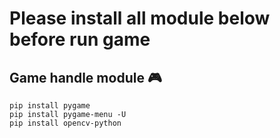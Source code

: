 # Please install all module below before run game

## Game handle module :video_game:
   `pip install pygame`<br>
   `pip install pygame-menu -U`<br>
   `pip install opencv-python`
